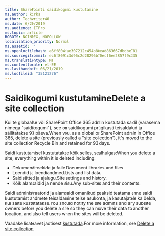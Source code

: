 ```yaml
---
title: SharePointi saidikogumi kustutamine
ms.author: kirks
author: Techwriter40
ms.date: 6/20/2019
ms.audience: ITPro
ms.topic: article
ROBOTS: NOINDEX, NOFOLLOW
localization_priority: Normal
ms.assetid: ''
ms.openlocfilehash: a6ff804fae307212c454b80ead863667dbdbe781
ms.sourcegitcommit: ec6f8091c3d96c2d28296b70ecf6ee2857f9c335
ms.translationtype: MT
ms.contentlocale: et-EE
ms.lasthandoff: 06/21/2019
ms.locfileid: "35121276"
---
```

# <a name="delete-a-site-collection"></a><span data-ttu-id="73b28-102">Saidikogumi kustutamine</span><span class="sxs-lookup"><span data-stu-id="73b28-102">Delete a site collection</span></span>

<span data-ttu-id="73b28-103">Kui te globaalse või SharePoint Office 365 admin kustutada saidil (varasema nimega "saidikogumi"), see on saidikogumi prügikasti teisaldatud ja säilitatakse 93 päeva.</span><span class="sxs-lookup"><span data-stu-id="73b28-103">When you, as a global or SharePoint admin in Office 365, delete a site (previously called a "site collection"), it's moved to the site collection Recycle Bin and retained for 93 days.</span></span> 

<span data-ttu-id="73b28-104">Saidi kustutamisel kustutatakse kõik selles, sealhulgas:</span><span class="sxs-lookup"><span data-stu-id="73b28-104">When you delete a site, everything within it is deleted including:</span></span>

- <span data-ttu-id="73b28-105">Dokumenditeekide ja faile.</span><span class="sxs-lookup"><span data-stu-id="73b28-105">Document libraries and files.</span></span>
- <span data-ttu-id="73b28-106">Loendid ja loendiandmed.</span><span class="sxs-lookup"><span data-stu-id="73b28-106">Lists and list data.</span></span>
- <span data-ttu-id="73b28-107">Saidisätted ja ajalugu.</span><span class="sxs-lookup"><span data-stu-id="73b28-107">Site settings and history.</span></span>
- <span data-ttu-id="73b28-108">Kõik alamsaidid ja nende sisu.</span><span class="sxs-lookup"><span data-stu-id="73b28-108">Any sub-sites and their contents.</span></span>

<span data-ttu-id="73b28-109">Saidi administraatorid ja alamsaidi omanikud peaksid teatama enne saidi kustutamist andmete teisaldamine teise asukohta, ja kasutajatele ka öelda, kui saite kustutatakse.</span><span class="sxs-lookup"><span data-stu-id="73b28-109">You should notify the site admins and any subsite owners before you delete a site so they can move their data to another location, and also tell users when the sites will be deleted.</span></span> 

<span data-ttu-id="73b28-110">Vaadake lisateavet jaotisest [kustutada](https://docs.microsoft.com/en-us/sharepoint/delete-site-collection).</span><span class="sxs-lookup"><span data-stu-id="73b28-110">For more information, see [Delete a site collection](https://docs.microsoft.com/en-us/sharepoint/delete-site-collection).</span></span> 